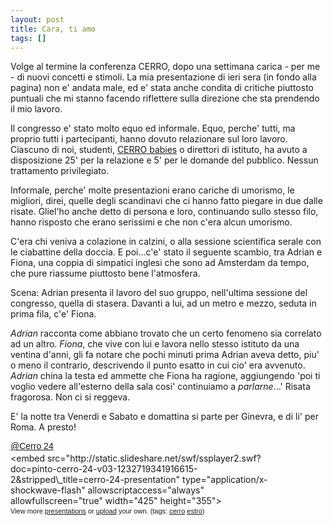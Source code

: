 ```yaml
---
layout: post
title: Cara, ti amo
tags: []
---
```


Volge al termine la conferenza CERRO, dopo una settimana carica - per me - di nuovi concetti e stimoli. La mia presentazione di ieri sera (in fondo alla pagina) non e' andata male, ed e' stata anche condita di critiche piuttosto puntuali che mi stanno facendo riflettere sulla direzione che sta prendendo il mio lavoro.

Il congresso e' stato molto equo ed informale. Equo, perche' tutti, ma proprio tutti i partecipanti, hanno dovuto relazionare sul loro lavoro. Ciascuno di noi, studenti, [CERRO babies](http://www.galileonet.it/postdoc/article/93/cerro-baby) o direttori di istituto, ha avuto a disposizione 25' per la relazione e 5' per le domande del pubblico. Nessun trattamento privilegiato.

Informale, perche' molte presentazioni erano cariche di
umorismo, le migliori, direi, quelle degli scandinavi che ci hanno fatto piegare in due dalle risate. Gliel'ho anche detto di persona e loro, continuando sullo stesso filo, hanno risposto che erano serissimi e che non c'era alcun umorismo.

C'era chi veniva a colazione in calzini, o alla sessione scientifica serale con le ciabattine della doccia. E poi...c'e' stato il seguente scambio, tra Adrian e Fiona, una coppia di simpatici inglesi che sono ad Amsterdam da tempo, che pure riassume piuttosto bene l'atmosfera.

Scena: Adrian presenta il lavoro del suo gruppo, nell'ultima sessione del congresso, quella di stasera. Davanti a lui, ad un metro e mezzo, seduta in prima fila, c'e' Fiona.

*Adrian* racconta come abbiano trovato che un certo fenomeno sia correlato ad un altro.
*Fiona*, che vive con lui e lavora nello stesso istituto da una ventina d'anni, gli fa notare che pochi minuti prima Adrian aveva detto, piu' o meno il contrario, descrivendo il punto esatto in cui cio' era avvenuto.
*Adrian* china la testa ed ammette che Fiona ha ragione, aggiungendo 'poi ti voglio vedere all'esterno della sala cosi' continuiamo a *parlarne*...'
Risata fragorosa. Non ci si reggeva.

E' la notte tra Venerdi e Sabato e domattina si parte per Ginevra, e di li' per Roma. A presto!

<div style="width:425px;text-align:left" id="__ss_946262">
<a style="font:14px Helvetica,Arial,Sans-serif;display:block;margin:12px 0 3px 0;text-decoration:underline;" href="http://www.slideshare.net/pintarello/cerro-24-presentation?type=presentation" title="@Cerro 24">@Cerro 24</a><object style="margin:0px" width="425" height="355"><param name="movie" value="http://static.slideshare.net/swf/ssplayer2.swf?doc=pinto-cerro-24-v03-1232719341916615-2&stripped_title=cerro-24-presentation" /><param name="allowFullScreen" value="true"/><param name="allowScriptAccess" value="always"/>&lt;embed src="http://static.slideshare.net/swf/ssplayer2.swf?doc=pinto-cerro-24-v03-1232719341916615-2&stripped\_title=cerro-24-presentation" type="application/x-shockwave-flash" allowscriptaccess="always" allowfullscreen="true" width="425" height="355"&gt;</embed></object>

<div style="font-size:11px;font-family:tahoma,arial;height:26px;padding-top:2px;">
View more <a style="text-decoration:underline;" href="http://www.slideshare.net/">presentations</a> or <a style="text-decoration:underline;" href="http://www.slideshare.net/upload?type=presentation">upload</a> your own. (tags: <a style="text-decoration:underline;" href="http://slideshare.net/tag/cerro">cerro</a> <a style="text-decoration:underline;" href="http://slideshare.net/tag/estro">estro</a>)

</div>
</div>
